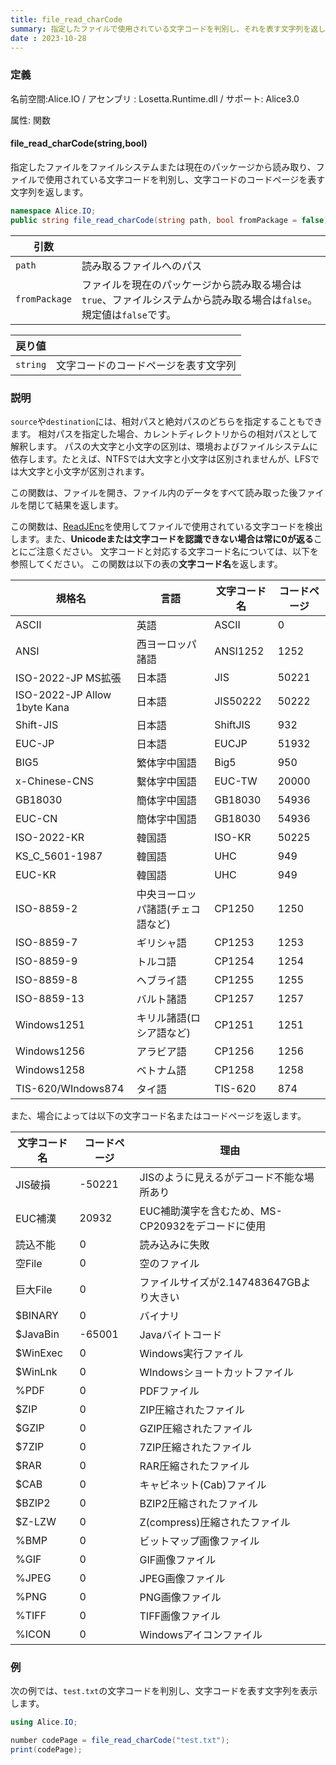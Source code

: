 ```yaml
---
title: file_read_charCode
summary: 指定したファイルで使用されている文字コードを判別し、それを表す文字列を返します
date : 2023-10-28
---
```

### 定義
名前空間:Alice.IO / アセンブリ : Losetta.Runtime.dll / サポート: Alice3.0

属性: 関数

#### file_read_charCode(string,bool)

指定したファイルをファイルシステムまたは現在のパッケージから読み取り、ファイルで使用されている文字コードを判別し、文字コードのコードページを表す文字列を返します。

```cs title="AliceScript"
namespace Alice.IO;
public string file_read_charCode(string path, bool fromPackage = false);
```

|引数| |
|-|-|
|`path`|読み取るファイルへのパス|
|`fromPackage`|ファイルを現在のパッケージから読み取る場合は`true`、ファイルシステムから読み取る場合は`false`。規定値は`false`です。|

|戻り値| |
|-|-|
|`string`|文字コードのコードページを表す文字列|

### 説明

`source`や`destination`には、相対パスと絶対パスのどちらを指定することもできます。
相対パスを指定した場合、カレントディレクトリからの相対パスとして解釈します。
パスの大文字と小文字の区別は、環境およびファイルシステムに依存します。たとえば、NTFSでは大文字と小文字は区別されませんが、LFSでは大文字と小文字が区別されます。

この関数は、ファイルを開き、ファイル内のデータをすべて読み取った後ファイルを閉じて結果を返します。

この関数は、[ReadJEnc](https://github.com/hnx8/ReadJEnc)を使用してファイルで使用されている文字コードを検出します。また、**Unicodeまたは文字コードを認識できない場合は常に0が返る**ことにご注意ください。
文字コードと対応する文字コード名については、以下を参照してください。
この関数は以下の表の**文字コード名**を返します。

|規格名|言語|文字コード名|コードページ|
|---|---|---|---|
|ASCII|英語|ASCII|0|
|ANSI|西ヨーロッパ諸語|ANSI1252|1252|
|ISO-2022-JP MS拡張|日本語|JIS|50221|
|ISO-2022-JP Allow 1byte Kana|日本語|JIS50222|50222|
|Shift-JIS|日本語|ShiftJIS|932|
|EUC-JP|日本語|EUCJP|51932|
|BIG5|繁体字中国語|Big5|950|
|x-Chinese-CNS|繫体字中国語|EUC-TW|20000|
|GB18030|簡体字中国語|GB18030|54936|
|EUC-CN|簡体字中国語|GB18030|54936|
|ISO-2022-KR|韓国語|ISO-KR|50225|
|KS_C_5601-1987|韓国語|UHC|949|
|EUC-KR|韓国語|UHC|949|
|ISO-8859-2|中央ヨーロッパ諸語(チェコ語など)|CP1250|1250|
|ISO-8859-7|ギリシャ語|CP1253|1253|
|ISO-8859-9|トルコ語|CP1254|1254|
|ISO-8859-8|ヘブライ語|CP1255|1255|
|ISO-8859-13|バルト諸語|CP1257|1257|
|Windows1251|キリル諸語(ロシア語など)|CP1251|1251|
|Windows1256|アラビア語|CP1256|1256|
|Windows1258|ベトナム語|CP1258|1258|
|TIS-620/WIndows874|タイ語|TIS-620|874|

また、場合によっては以下の文字コード名またはコードページを返します。

|文字コード名|コードページ|理由|
|---|---|---|
|JIS破損|-50221|JISのように見えるがデコード不能な場所あり|
|EUC補漢|20932|EUC補助漢字を含むため、MS-CP20932をデコードに使用|
|読込不能|0|読み込みに失敗|
|空File|0|空のファイル|
|巨大File|0|ファイルサイズが2.147483647GBより大きい|
|$BINARY|0|バイナリ|
|$JavaBin|-65001|Javaバイトコード|
|$WinExec|0|Windows実行ファイル|
|$WinLnk|0|WIndowsショートカットファイル|
|%PDF|0|PDFファイル|
|$ZIP|0|ZIP圧縮されたファイル|
|$GZIP|0|GZIP圧縮されたファイル|
|$7ZIP|0|7ZIP圧縮されたファイル|
|$RAR|0|RAR圧縮されたファイル|
|$CAB|0|キャビネット(Cab)ファイル|
|$BZIP2|0|BZIP2圧縮されたファイル|
|$Z-LZW|0|Z(compress)圧縮されたファイル|
|%BMP|0|ビットマップ画像ファイル|
|%GIF|0|GIF画像ファイル|
|%JPEG|0|JPEG画像ファイル|
|%PNG|0|PNG画像ファイル|
|%TIFF|0|TIFF画像ファイル|
|%ICON|0|Windowsアイコンファイル|

### 例
次の例では、`test.txt`の文字コードを判別し、文字コードを表す文字列を表示します。

```cs title="AliceScript"
using Alice.IO;

number codePage = file_read_charCode("test.txt");
print(codePage);
```
